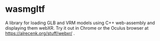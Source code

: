 # wasmgltf
A library for loading GLB and VRM models using C++ web-assembly and displaying them webXR.
Try it out in Chrome or the Oculus browser at https://alrecenk.org/stuff/webxr/ .
